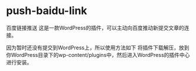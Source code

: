 # push-baidu-link
百度链接推送
这是一款WordPress的插件，可以主动向百度推动新提交文章的连接。

因为暂时还没有提交到WordPress上，所以使用方法如下
将插件下载解压，放到你WordPress目录下的wp-content/plugins中，然后进入WordPress的插件中心进行安装。
